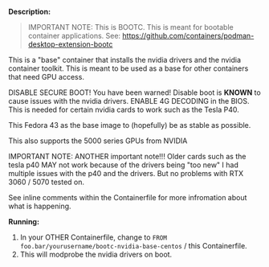  **Description:**
 > IMPORTANT NOTE: This is BOOTC. This is meant for bootable container applications. See: https://github.com/containers/podman-desktop-extension-bootc

 This is a "base" container that installs the nvidia drivers and the nvidia container toolkit. 
 This is meant to be used as a base for other containers that need GPU access.

 DISABLE SECURE BOOT! You have been warned! Disable boot is **KNOWN** to cause issues with the nvidia drivers.
 ENABLE 4G DECODING in the BIOS. This is needed for certain nvidia cards to work such as the Tesla P40.
 
 This Fedora 43 as the base image to (hopefully) be as stable as possible.

 This also supports the 5000 series GPUs from NVIDIA

 IMPORTANT NOTE:
 ANOTHER important note!!! Older cards such as the tesla p40 MAY not work because of the drivers being "too new" I had multiple issues with the p40 and the drivers. But no problems with RTX 3060 / 5070 tested on.

 See inline comments within the Containerfile for more infromation about what is happening.

 **Running:**
 1. In your OTHER Containerfile, change to `FROM foo.bar/yourusername/bootc-nvidia-base-centos` / this Containerfile.
 2. This will modprobe the nvidia drivers on boot.
